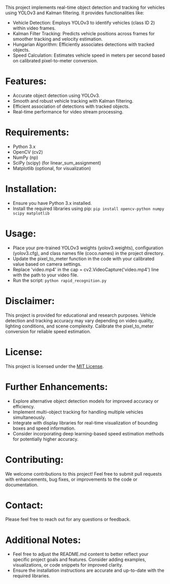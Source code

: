 This project implements real-time object detection and tracking for vehicles using YOLOv3 and Kalman filtering. It provides functionalities like:

- Vehicle Detection: Employs YOLOv3 to identify vehicles (class ID 2) within video frames.
- Kalman Filter Tracking: Predicts vehicle positions across frames for smoother tracking and velocity estimation.
- Hungarian Algorithm: Efficiently associates detections with tracked objects.
- Speed Calculation: Estimates vehicle speed in meters per second based on calibrated pixel-to-meter conversion.

# Features:

- Accurate object detection using YOLOv3.
- Smooth and robust vehicle tracking with Kalman filtering.
- Efficient association of detections with tracked objects.
- Real-time performance for video stream processing.

# Requirements:

- Python 3.x
- OpenCV (cv2)
- NumPy (np)
- SciPy (scipy) (for linear_sum_assignment)
- Matplotlib (optional, for visualization)

# Installation:

- Ensure you have Python 3.x installed.
- Install the required libraries using pip:
    ```pip install opencv-python numpy scipy matplotlib```


# Usage:
- Place your pre-trained YOLOv3 weights (yolov3.weights), configuration (yolov3.cfg), and class names file (coco.names) in the project directory.
- Update the pixel_to_meter function in the code with your calibrated value based on camera settings.
- Replace 'video.mp4' in the cap = cv2.VideoCapture('video.mp4') line with the path to your video file.
- Run the script:
    ```python rapid_recognition.py```

# Disclaimer:

This project is provided for educational and research purposes. Vehicle detection and tracking accuracy may vary depending on video quality, lighting conditions, and scene complexity. Calibrate the pixel_to_meter conversion for reliable speed estimation.

# License:

This project is licensed under the [MIT License](License.txt).

# Further Enhancements:
- Explore alternative object detection models for improved accuracy or efficiency.
- Implement multi-object tracking for handling multiple vehicles simultaneously.
- Integrate with display libraries for real-time visualization of bounding boxes and speed information.
- Consider incorporating deep learning-based speed estimation methods for potentially higher accuracy.

# Contributing:

We welcome contributions to this project! Feel free to submit pull requests with enhancements, bug fixes, or improvements to the code or documentation.

# Contact:

Please feel free to reach out for any questions or feedback.

# Additional Notes:
- Feel free to adjust the README.md content to better reflect your specific project goals and features.    Consider adding examples, visualizations, or code snippets for improved clarity.
- Ensure the installation instructions are accurate and up-to-date with the required libraries.
